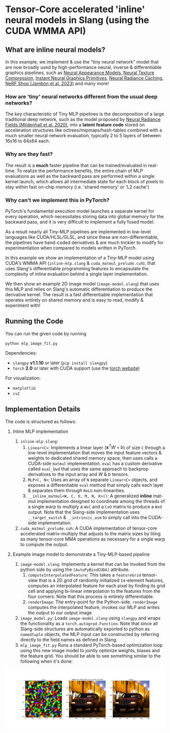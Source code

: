 # Tensor-Core accelerated 'inline' neural models in Slang (using the CUDA WMMA API)

## What are inline neural models?
In this example, we implement & use the "tiny neural network" model that are now broadly used by high-performance neural, inverse & differentiable graphics pipelines, such as [Neural Appearance Models](https://research.nvidia.com/labs/rtr/neural_appearance_models/), [Neural Texture Compression](https://research.nvidia.com/labs/rtr/neural_texture_compression/), [Instant Neural Graphics Primitives](https://nvlabs.github.io/instant-ngp/), [Neural Radiance Caching](https://research.nvidia.com/publication/2021-06_real-time-neural-radiance-caching-path-tracing), [NeRF Shop (Jambon et al. 2023)](https://repo-sam.inria.fr/fungraph/nerfshop/) and many more!

### How are 'tiny' neural networks different from the usual deep networks?
The key characteristic of Tiny MLP pipelines is the decomposition of a large traditional deep network, such as the model proposed by [Neural Radiance Fields (Mildenhall et al. 2020)](https://www.matthewtancik.com/nerf), into a **latent feature code** stored on acceleration structures like octrees/mipmaps/hash-tables combined with a much smaller neural network evaluation, typically 2 to 5 layers of between 16x16 to 64x64 each.

### Why are they fast?
The result is a **much** faster pipeline that can be trained/evaluated in real-time. To realize the performance benefits, the entire chain of MLP evaluations as well as the backward pass are performed within a single kernel launch, which allows all intermediate state for each block of pixels to stay within fast on-chip memory (i.e. 'shared memory' or 'L2 cache')

### Why can't we implement this in PyTorch?
PyTorch's fundamental execution model launches a separate kernel for every operation, which necessitates storing data into global memory for the backward pass, and it is very difficult to implement a fully fused model.

As a result nearly all Tiny-MLP pipelines are implemented in low-level languages like CUDA/HLSL/GLSL, and since these are non-differentiable, the pipelines have hand-coded derivatives & are much trickier to modify for experimentation when compared to models written in PyTorch.

In this example we show an implementation of a Tiny-MLP model using CUDA's WMMA API (`inline-mlp.slang` & `cuda_matmul_prelude.cuh`), that uses Slang's differentiable programming features to encapsulate the complexity of inline evaluation behind a single layer implementation. 

We then show an example 2D image model (`image-model.slang`) that uses this MLP and relies on Slang's automatic differentiation to produce the derivative kernel. The result is a fast differentiable implementation that operates entirely on shared memory and is easy to read, modify & experiment with!

## Running the Code

You can run the given code by running 
```shell
python mlp_image_fit.py
```

Dependencies:
 - `slangpy` **v1.1.10** or later (`pip install slangpy`)
 - `torch` **2.0** or later with CUDA support (use the [torch website](https://pytorch.org/))
  
For visualization:
 - `matplotlib`
 - `cv2`

## Implementation Details

The code is structured as follows:
 1. Inline MLP implementation 
    1. `inline-mlp.slang`: 
        1. `Linear<C>`: Implements a linear layer ($\mathbf{x}^TW+b$) of size `C` through a low-level implementation that moves the input feature vectors & weights to dedicated shared memory space, then uses calls a CUDA-side `matmul` implementation. `eval` has a custom derivative called `eval_bwd` that uses the same approach to backprop derivatives to the input array and $W$ & $b$ tensors. 
        2. `MLP<C, N>`: Uses an array of `N` separate `Linear<C>` objects, and exposes a differentiable `eval` method that simply calls each layer & separates them through `ReLU`  non-linearities.
        3. `__inline_matmul<W, C, O, M, N, K>()`: A generalized **inline** mat-mul implementation designed to coordinate among the threads of a single warp to multiply a `WxC` and a `CxO` matrix to produce a `WxO` output. Note that the Slang-side implementation uses `__target_switch` & `__intrinsic_asm` to simply call into the CUDA-side implementation.
    2. `cuda_matmul_prelude.cuh`: A CUDA implementation of tensor-core accelerated matrix-multiply that adjusts to the matrix sizes by tiling as many tensor-core MMA operations as necessary for a single warp to compute the output.

 2. Example image model to demonstrate a Tiny-MLP-based pipeline
    1. `image-model.slang`: Implements a kernel that can be invoked from the python side by using the `[AutoPyBindCUDA]` attribute. 
        1. `computeInterpolatedFeature`: This takes a `featureGrid` tensor-view that is a 2D grid of randomly initialized `14`-element features, computes an interpolated feature for each pixel by finding its grid cell and applying bi-linear interpolation to the features from the four corners. Note that this process is entirely differentiable.
        2. `renderImage`: The entry-point for the Python-side. `renderImage` computes the interpolated feature, invokes our MLP and writes the output to our output image
     2. `image_model.py`: Loads `image-model.slang` using `slangpy` and wraps the functionality as a `torch.autograd.Function`. Note that since all Slang-side structures are automatically exported to python as `namedtuple` objects, the MLP input can be constructed by referring directly to the field names as defined in Slang.
     3. `mlp_image_fit.py` Runs a standard PyTorch-based optimization loop using this new image model to jointly optimize weights, biases and the feature grid. You should be able to see something similar to the following when it's done: 
     
<img src="result.png">
